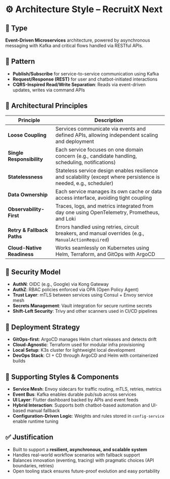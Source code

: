 # ⚙️ Architecture Style – RecruitX Next

## 🔧 Type

**Event-Driven Microservices** architecture, powered by asynchronous messaging with Kafka and critical flows handled via
RESTful APIs.

## 🧱 Pattern

- **Publish/Subscribe** for service-to-service communication using Kafka
- **Request/Response (REST)** for user and chatbot-initiated interactions
- **CQRS-Inspired Read/Write Separation**: Reads via event-driven updates, writes via command APIs

## 📐 Architectural Principles

| Principle                  | Description                                                                                                       |
|----------------------------|-------------------------------------------------------------------------------------------------------------------|
| **Loose Coupling**         | Services communicate via events and defined APIs, allowing independent scaling and deployment                     |
| **Single Responsibility**  | Each service focuses on one domain concern (e.g., candidate handling, scheduling, notifications)                  |
| **Statelessness**          | Stateless service design enables resilience and scalability (except where persistence is needed, e.g., scheduler) |
| **Data Ownership**         | Each service manages its own cache or data access interface, avoiding tight coupling                              |
| **Observability-First**    | Traces, logs, and metrics integrated from day one using OpenTelemetry, Prometheus, and Loki                       |
| **Retry & Fallback Paths** | Errors handled using retries, circuit breakers, and manual overrides (e.g., `ManualActionRequired`)               |
| **Cloud-Native Readiness** | Works seamlessly on Kubernetes using Helm, Terraform, and GitOps with ArgoCD                                      |

## 🔐 Security Model

- **AuthN**: OIDC (e.g., Google) via Kong Gateway
- **AuthZ**: RBAC policies enforced via OPA (Open Policy Agent)
- **Trust Layer**: mTLS between services using Consul + Envoy service mesh
- **Secrets Management**: Vault integration for secure runtime secrets
- **Shift-Left Security**: Trivy and other scanners used in CI/CD pipelines

## 🚀 Deployment Strategy

- **GitOps-first**: ArgoCD manages Helm chart releases and detects drift
- **Cloud-Agnostic**: Terraform used for modular infra provisioning
- **Local Setup**: K3s cluster for lightweight local development
- **DevOps Stack**: CI + CD through ArgoCD and Helm with containerized builds

## 🧩 Supporting Styles & Components

- **Service Mesh**: Envoy sidecars for traffic routing, mTLS, retries, metrics
- **Event Bus**: Kafka enables durable pub/sub across services
- **UI Layer**: Flutter dashboard backed by APIs and event feeds
- **Hybrid Interaction**: Supports both chatbot-based automation and UI-based manual fallback
- **Configuration-Driven Logic**: Weights and rules stored in `config-service` enable runtime tuning

## ✅ Justification

- Built to support a **resilient, asynchronous, and scalable system**
- Handles real-world workflow scenarios with fallback support
- Balances innovation (eventing, tracing) with pragmatic choices (API boundaries, retries)
- Open tooling stack ensures future-proof evolution and easy portability

